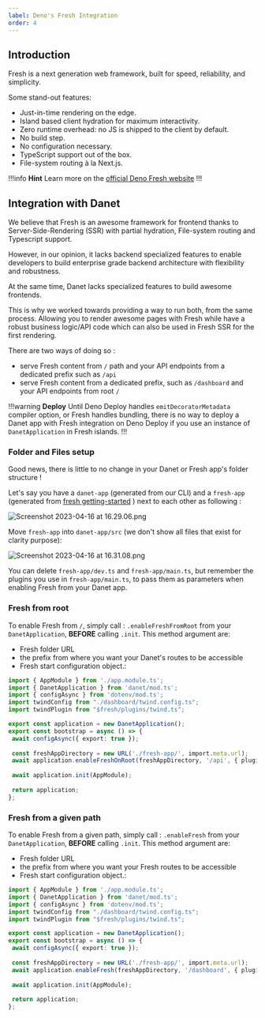 ```yaml
---
label: Deno's Fresh Integration
order: 4
---
```

## Introduction

Fresh is a next generation web framework, built for speed, reliability, and simplicity.

Some stand-out features:

- Just-in-time rendering on the edge.
- Island based client hydration for maximum interactivity.
- Zero runtime overhead: no JS is shipped to the client by default.
- No build step.
- No configuration necessary.
- TypeScript support out of the box.
- File-system routing à la Next.js.

!!!info **Hint**
Learn more on the [official Deno Fresh website](https://fresh.deno.dev/)
!!!


## Integration with Danet

We believe that Fresh is an awesome framework for frontend thanks to Server-Side-Rendering (SSR) with partial hydration, File-system routing and Typescript support.

However, in our opinion, it lacks backend specialized features to enable developers to build enterprise grade backend architecture with flexibility and robustness. 

At the same time, Danet lacks specialized features to build awesome frontends.

This is why we worked towards providing a way to run both, from the same process. Allowing you to render awesome pages with Fresh while have a robust business logic/API code which can also be used in Fresh SSR for the first rendering.

There are two ways of doing so :

- serve Fresh content from `/` path and your API endpoints from a dedicated prefix such as `/api`
- serve Fresh content from a dedicated prefix, such as `/dashboard` and your API endpoints from root `/`


!!!warning **Deploy**
Until Deno Deploy handles `emitDecoratorMetadata` compiler option, or Fresh handles bundling, there is no way to deploy a Danet app with Fresh integration on Deno Deploy if you use an instance of `DanetApplication` in Fresh islands.
!!!

### Folder and Files setup

Good news, there is little to no change in your Danet or Fresh app's folder structure !

Let's say you have a `danet-app` (generated from our CLI) and a `fresh-app` (generated from [fresh getting-started](https://fresh.deno.dev/#getting-started) ) next to each other as following :

![Screenshot 2023-04-16 at 16.29.06.png](..%2F..%2F..%2F..%2F..%2F..%2Fvar%2Ffolders%2Ffy%2Fr8tv9_xd5h1bp3nk76vfvbkr0000gn%2FT%2FTemporaryItems%2FNSIRD_screencaptureui_mXmbpi%2FScreenshot%202023-04-16%20at%2016.29.06.png)

Move `fresh-app` into `danet-app/src` (we don't show all files that exist for clarity purpose):

![Screenshot 2023-04-16 at 16.31.08.png](..%2F..%2F..%2F..%2F..%2F..%2Fvar%2Ffolders%2Ffy%2Fr8tv9_xd5h1bp3nk76vfvbkr0000gn%2FT%2FTemporaryItems%2FNSIRD_screencaptureui_K1MxDv%2FScreenshot%202023-04-16%20at%2016.31.08.png)

You can delete `fresh-app/dev.ts` and `fresh-app/main.ts`, but remember the plugins you use in `fresh-app/main.ts`, to pass them as parameters when enabling Fresh from your Danet app.

### Fresh from root

To enable Fresh from `/`, simply call : `.enableFreshFromRoot` from your `DanetApplication`, **BEFORE** calling `.init`.
This method argument are:
- Fresh folder URL
- the prefix from where you want your Danet's routes to be accessible
- Fresh start configuration object.:

```ts bootstrap.ts
import { AppModule } from './app.module.ts';
import { DanetApplication } from 'danet/mod.ts';
import { configAsync } from 'dotenv/mod.ts';
import twindConfig from "./dashboard/twind.config.ts";
import twindPlugin from "$fresh/plugins/twind.ts";

export const application = new DanetApplication();
export const bootstrap = async () => {
 await configAsync({ export: true });
 
 const freshAppDirectory = new URL('./fresh-app/', import.meta.url);
 await application.enableFreshOnRoot(freshAppDirectory, '/api', { plugins: [twindPlugin(twindConfig)] });
 
 await application.init(AppModule);
 
 return application;
};

```


### Fresh from a given path

To enable Fresh from a given path, simply call : `.enableFresh` from your `DanetApplication`, **BEFORE** calling `.init`.
This method argument are:
- Fresh folder URL
- the prefix from where you want your Fresh routes to be accessible
- Fresh start configuration object.:

```ts bootstrap.ts
import { AppModule } from './app.module.ts';
import { DanetApplication } from 'danet/mod.ts';
import { configAsync } from 'dotenv/mod.ts';
import twindConfig from "./dashboard/twind.config.ts";
import twindPlugin from "$fresh/plugins/twind.ts";

export const application = new DanetApplication();
export const bootstrap = async () => {
 await configAsync({ export: true });
 
 const freshAppDirectory = new URL('./fresh-app/', import.meta.url);
 await application.enableFresh(freshAppDirectory, '/dashboard', { plugins: [twindPlugin(twindConfig)] });
 
 await application.init(AppModule);
 
 return application;
};

```